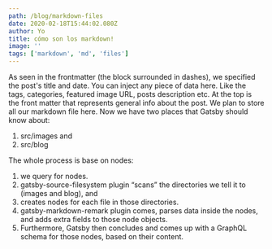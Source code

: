 ```yaml
---
path: /blog/markdown-files
date: 2020-02-18T15:44:02.080Z
author: Yo
title: cómo son los markdown!
image: ''
tags: ['markdown', 'md', 'files']
---
```


As seen in the frontmatter (the block surrounded in dashes), we specified the post's title and date. You can inject any piece of data here. Like the tags, categories, featured image URL, posts description etc.
At the top is the front matter that represents general info about the post.
We plan to store all our markdown file here.
Now we have two places that Gatsby should know about:
1. src/images and
2. src/blog

The whole process is base on nodes:
1. we query for nodes.
2. gatsby-source-filesystem plugin “scans” the directories we tell it to (images and blog), and
3. creates nodes for each file in those directories.
4. gatsby-markdown-remark plugin comes, parses data inside the nodes, and adds extra fields to those node objects.
5. Furthermore, Gatsby then concludes and comes up with a GraphQL schema for those nodes, based on their content.